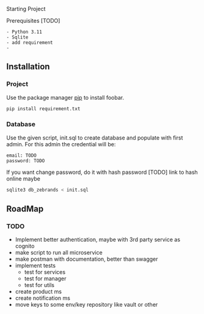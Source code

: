 Starting Project

Prerequisites [TODO]

    - Python 3.11
    - Sqlite
    - add requirement
    -

## Installation
### Project

Use the package manager [pip](https://pip.pypa.io/en/stable/) to install foobar.

```bash
pip install requirement.txt
```

### Database

Use the given script, init.sql to create database and populate with first admin. For this admin the credential will be:
```
email: TODO
password: TODO
```
If you want change password, do it with hash password [TODO] link to hash online maybe

```bash
sqlite3 db_zebrands < init.sql
```

## RoadMap
### TODO
* Implement better authentication, maybe with 3rd party service as cognito
* make script to run all microservice
* make postman with documentation, better than swagger
* implement tests
  * test for services
  * test for manager
  * test for utils
* create product ms
* create notification ms
* move keys to some env/key repository like vault or other